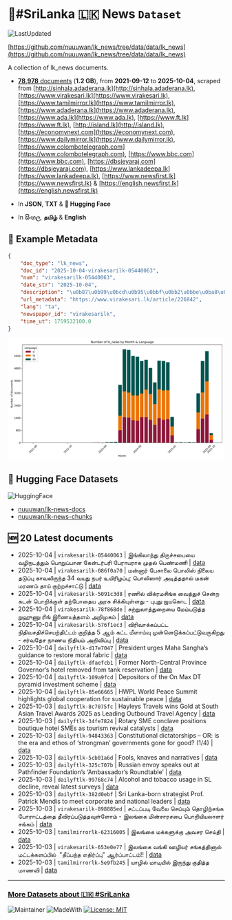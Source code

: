 # 📄#SriLanka 🇱🇰 News `Dataset`

![LastUpdated](https://img.shields.io/badge/last_updated-2025--10--04_06:37:27-green)

[https://github.com/nuuuwan/lk_news/tree/data/data/lk_news](https://github.com/nuuuwan/lk_news/tree/data/data/lk_news)

A collection of lk_news documents.

- [**78,978** documents](https://github.com/nuuuwan/lk_news/tree/data/data/lk_news) (**1.2 GB**), from **2021-09-12** to **2025-10-04**, scraped from [http://sinhala.adaderana.lk](http://sinhala.adaderana.lk), [https://www.virakesari.lk](https://www.virakesari.lk), [https://www.tamilmirror.lk](https://www.tamilmirror.lk), [https://www.adaderana.lk](https://www.adaderana.lk), [https://www.ada.lk](https://www.ada.lk), [https://www.ft.lk](https://www.ft.lk), [http://island.lk](http://island.lk), [https://economynext.com](https://economynext.com), [https://www.dailymirror.lk](https://www.dailymirror.lk), [https://www.colombotelegraph.com](https://www.colombotelegraph.com), [https://www.bbc.com](https://www.bbc.com), [https://dbsjeyaraj.com](https://dbsjeyaraj.com), [https://www.lankadeepa.lk](https://www.lankadeepa.lk), [https://www.newsfirst.lk](https://www.newsfirst.lk) & [https://english.newsfirst.lk](https://english.newsfirst.lk)

- In **JSON**, **TXT** & **🤗 Hugging Face**

- In **සිංහල**, **தமிழ்** & **English**

## 📝 Example Metadata

```json
{
    "doc_type": "lk_news",
    "doc_id": "2025-10-04-virakesarilk-05440063",
    "num": "virakesarilk-05440063",
    "date_str": "2025-10-04",
    "description": "\u0b87\u0b99\u0bcd\u0b95\u0bbf\u0bb2\u0bbe\u0ba8\u0bcd\u0ba4\u0bc1 \u0ba4\u0bbf\u0bb0\u0bc1\u0b9a\u0bcd\u0b9a\u0baa\u0bc8\u0baf\u0bc8 \u0bb5\u0bb4\u0bbf\u0ba8\u0b9f\u0ba4\u0bcd\u0ba4\u0bc1\u0bae\u0bcd \u0baa\u0bca\u0bb1\u0bc1\u0baa\u0bcd\u0baa\u0bbe\u0ba9 \u0b95\u0bc7\u0ba9\u0bcd\u0b9f\u0bb0\u0bcd\u0baa\u0bb0\u0bbf \u0baa\u0bc7\u0bb0\u0bbe\u0baf\u0bb0\u0bbe\u0b95 \u0bae\u0bc1\u0ba4\u0bb2\u0bcd \u0baa\u0bc6\u0ba3\u0bcd\u0bae\u0ba3\u0bbf",
    "url_metadata": "https://www.virakesari.lk/article/226842",
    "lang": "ta",
    "newspaper_id": "virakesarilk",
    "time_ut": 1759532100.0
}
```

![Chart](https://raw.githubusercontent.com/nuuuwan/lk_news/refs/heads/data/data/lk_news/docs_by_month_and_lang.png)

## 🤗 Hugging Face Datasets

![HuggingFace](https://img.shields.io/badge/-HuggingFace-FDEE21?style=for-the-badge&logo=HuggingFace)

- [nuuuwan/lk-news-docs](https://huggingface.co/datasets/nuuuwan/lk-news-docs)
- [nuuuwan/lk-news-chunks](https://huggingface.co/datasets/nuuuwan/lk-news-chunks)

## 🆕 20 Latest documents

- 2025-10-04 | `virakesarilk-05440063` | இங்கிலாந்து திருச்சபையை வழிநடத்தும் பொறுப்பான கேன்டர்பரி பேராயராக முதல் பெண்மணி | [data](https://github.com/nuuuwan/lk_news/tree/data/data/lk_news/2020s/2025/2025-10-04-virakesarilk-05440063)
- 2025-10-04 | `virakesarilk-086f0a70` | மன்னார் பேசாலை பொலிஸ் நிலைய தடுப்பு காவலிருந்த 34 வயது நபர் உயிரிழப்பு; பொலிஸார் அடித்ததால் மகன் மரணம் தாய் குற்றச்சாட்டு | [data](https://github.com/nuuuwan/lk_news/tree/data/data/lk_news/2020s/2025/2025-10-04-virakesarilk-086f0a70)
- 2025-10-04 | `virakesarilk-5091c3d8` | ரணில் விக்ரமசிங்க வைத்துச் சென்ற கடன் பொறிக்குள் தற்போதைய அரசு சிக்கியுள்ளது - புபுது ஜயகொட | [data](https://github.com/nuuuwan/lk_news/tree/data/data/lk_news/2020s/2025/2025-10-04-virakesarilk-5091c3d8)
- 2025-10-04 | `virakesarilk-78f868de` | சுற்றுலாத்துறையை மேம்படுத்த றுஹுணு ரிங் இணையத்தளம் அறிமுகம் | [data](https://github.com/nuuuwan/lk_news/tree/data/data/lk_news/2020s/2025/2025-10-04-virakesarilk-78f868de)
- 2025-10-04 | `virakesarilk-576f1ec3` | விரிவாக்கப்பட்ட நிதிவசதிச்செயற்திட்டம் குறித்த 5 ஆம் கட்ட மீளாய்வு முன்னெடுக்கப்பட்டுவருகிறது - சர்வதேச நாணய நிதியம் அறிவிப்பு | [data](https://github.com/nuuuwan/lk_news/tree/data/data/lk_news/2020s/2025/2025-10-04-virakesarilk-576f1ec3)
- 2025-10-04 | `dailyftlk-d17e7047` | President urges Maha Sangha’s guidance to restore moral fabric | [data](https://github.com/nuuuwan/lk_news/tree/data/data/lk_news/2020s/2025/2025-10-04-dailyftlk-d17e7047)
- 2025-10-04 | `dailyftlk-dfaefcb1` | Former North-Central Province Governor’s hotel removed from tank reservation | [data](https://github.com/nuuuwan/lk_news/tree/data/data/lk_news/2020s/2025/2025-10-04-dailyftlk-dfaefcb1)
- 2025-10-04 | `dailyftlk-109a9fcd` | Depositors of the On Max DT pyramid investment scheme | [data](https://github.com/nuuuwan/lk_news/tree/data/data/lk_news/2020s/2025/2025-10-04-dailyftlk-109a9fcd)
- 2025-10-04 | `dailyftlk-85e66665` | HWPL World Peace Summit highlights global cooperation for sustainable peace | [data](https://github.com/nuuuwan/lk_news/tree/data/data/lk_news/2020s/2025/2025-10-04-dailyftlk-85e66665)
- 2025-10-03 | `dailyftlk-8c7075fc` | Hayleys Travels wins Gold at South Asian Travel Awards 2025 as Leading Outbound Travel Agency | [data](https://github.com/nuuuwan/lk_news/tree/data/data/lk_news/2020s/2025/2025-10-03-dailyftlk-8c7075fc)
- 2025-10-03 | `dailyftlk-34fe7824` | Rotary SME conclave positions boutique hotel SMEs as tourism revival catalysts | [data](https://github.com/nuuuwan/lk_news/tree/data/data/lk_news/2020s/2025/2025-10-03-dailyftlk-34fe7824)
- 2025-10-03 | `dailyftlk-94843363` | Constitutional dictatorships – OR: is the era and ethos of ‘strongman’  governments gone for good? (1/4) | [data](https://github.com/nuuuwan/lk_news/tree/data/data/lk_news/2020s/2025/2025-10-03-dailyftlk-94843363)
- 2025-10-03 | `dailyftlk-5cb01a6d` | Fools, knaves and narratives | [data](https://github.com/nuuuwan/lk_news/tree/data/data/lk_news/2020s/2025/2025-10-03-dailyftlk-5cb01a6d)
- 2025-10-03 | `dailyftlk-325c707b` | Russian envoy speaks out at Pathfinder Foundation’s ‘Ambassador’s Roundtable’ | [data](https://github.com/nuuuwan/lk_news/tree/data/data/lk_news/2020s/2025/2025-10-03-dailyftlk-325c707b)
- 2025-10-03 | `dailyftlk-99768c74` | Alcohol and tobacco usage in SL decline, reveal latest surveys | [data](https://github.com/nuuuwan/lk_news/tree/data/data/lk_news/2020s/2025/2025-10-03-dailyftlk-99768c74)
- 2025-10-03 | `dailyftlk-382d0ebf` | Sri Lanka-born strategist Prof. Patrick Mendis to meet corporate and national leaders | [data](https://github.com/nuuuwan/lk_news/tree/data/data/lk_news/2020s/2025/2025-10-03-dailyftlk-382d0ebf)
- 2025-10-03 | `virakesarilk-898885ed` | சட்டப்படி வேலை செய்யும் தொழிற்சங்க போராட்டத்தை தீவிரப்படுத்தவுள்ளோம் - இலங்கை மின்சாரசபை பொறியியலாளர் சங்கம் | [data](https://github.com/nuuuwan/lk_news/tree/data/data/lk_news/2020s/2025/2025-10-03-virakesarilk-898885ed)
- 2025-10-03 | `tamilmirrorlk-62316005` | இலங்கை மக்களுக்கு அவசர செய்தி | [data](https://github.com/nuuuwan/lk_news/tree/data/data/lk_news/2020s/2025/2025-10-03-tamilmirrorlk-62316005)
- 2025-10-03 | `virakesarilk-653e0e77` | இலங்கை வங்கி ஊழியர் சங்கத்தினால் மட்டக்களப்பில்  "தீப்பந்த எதிர்ப்பு" ஆர்ப்பாட்டம்!! | [data](https://github.com/nuuuwan/lk_news/tree/data/data/lk_news/2020s/2025/2025-10-03-virakesarilk-653e0e77)
- 2025-10-03 | `tamilmirrorlk-5e9fb245` | யாழில் மாடியில் இருந்து குதித்த மாணவி | [data](https://github.com/nuuuwan/lk_news/tree/data/data/lk_news/2020s/2025/2025-10-03-tamilmirrorlk-5e9fb245)

---

### [More Datasets about 🇱🇰 #SriLanka](https://github.com/nuuuwan/lk_datasets)

![Maintainer](https://img.shields.io/badge/maintainer-nuuuwan-red)
![MadeWith](https://img.shields.io/badge/made_with-python-blue)
[![License: MIT](https://img.shields.io/badge/License-MIT-yellow.svg)](https://opensource.org/licenses/MIT)

